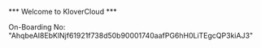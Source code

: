 *** Welcome to KloverCloud ***

On-Boarding No: &#34;AhqbeAI8EbKlNjf61921f738d50b90001740aafPG6hH0LiTEgcQP3kiAJ3&#34;
